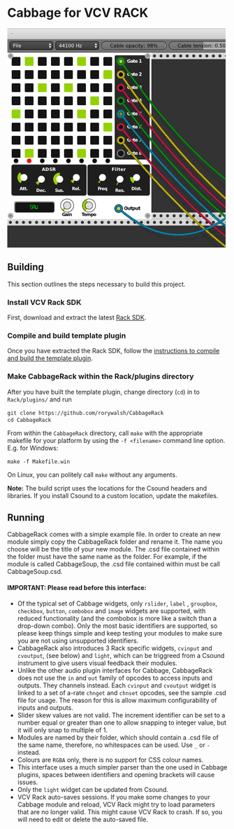 # Cabbage for VCV RACK 


![sample screenshot](https://github.com/rorywalsh/CabbageRack/blob/master/example.gif)

## Building

This section outlines the steps necessary to build this project.

### Install VCV Rack SDK
First, download and extract the latest [Rack SDK](https://vcvrack.com/downloads/). 

### Compile and build template plugin

Once you have extracted the Rack SDK, follow the [instructions to compile and build the template plugin](https://vcvrack.com/manual/PluginDevelopmentTutorial#Creating-the-template-plugin). 

### Make CabbageRack within the Rack/plugins directory

After you have built the template plugin, change directory (`cd`) in to `Rack/plugins/` and run 

```
git clone https://github.com/rorywalsh/CabbageRack
cd CabbageRack
```

From within the `CabbageRack` directory, call `make` with the appropriate makefile for your platform by using the `-f <filename>` command line option. E.g. for Windows:

```
make -f Makefile.win
```

On Linux, you can politely call `make` without any arguments.

**Note:** The build script uses the locations for the Csound headers and libraries. If you install Csound to a custom location, update the makefiles.  

## Running

CabbageRack comes with a simple example file. In order to create an new module simply copy the CabbageRack folder and rename it. The name you choose will be the title of your new module. The .csd file contained within the folder must have the same name as the folder. For example, if the module is called CabbageSoup, the .csd file contained within must be call CabbageSoup.csd.  

#### IMPORTANT: Please read before this interface:
- Of the typical set of Cabbage widgets, only `rslider`, `label` , `groupbox`, `checkbox`, `button`, `combobox` and `image` widgets are supported, with reduced functionality (and the combobox is more like a switch than a drop-down combo). Only the most basic identifiers are supported, so please keep things simple and keep testing your modules to make sure you are not using unsupported identifiers.  
- CabbageRack also introduces 3 Rack specific widgets, `cvinput` and `cvoutput`, (see below) and `light`, which can be triggreed from a Csound instrument to give users visual feedback their modules.
- Unlike the other audio plugin interfaces for Cabbage, CabbageRack does not use the `in` and `out` family of opcodes to access inputs and outputs. They channels instead. Each `cvinput` and `cvoutput` widget is linked to a set of a-rate `chnget` and `chnset` opcodes, see the sample .csd file for usage. The reason for this is allow maximum configurability of inputs and outputs.  
- Slider skew values are not valid. The increment identifier can be set to a number equal or greater than one to allow snapping to integer value, but it will only snap to multiple of 1.
- Modules are named by their folder, which should contain a .csd file of the same name, therefore, no whitespaces can be used. Use `_` or `-` instead.  
- Colours are `RGBA` only, there is no support for CSS colour names. 
- This interface uses a much simpler parser than the one used in Cabbage plugins, spaces between identifiers and opening brackets will cause issues.  
- Only the `light` widget can be updated from Csound. 
- VCV Rack auto-saves sessions. If you make some changes to your Cabbage module and reload, VCV Rack might try to load parameters that are no longer valid. This might cause VCV Rack to crash. If so, you will need to edit or delete the auto-saved file.  
